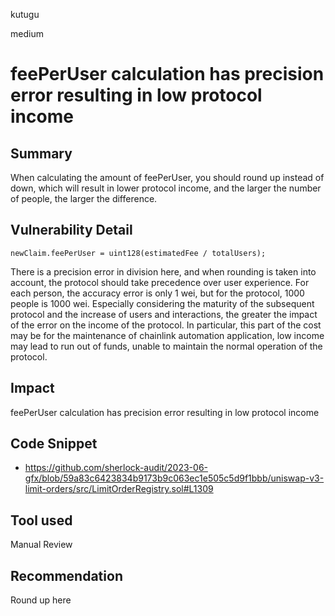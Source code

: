 kutugu

medium

# feePerUser calculation has precision error resulting in low protocol income

## Summary

When calculating the amount of feePerUser, you should round up instead of down, which will result in lower protocol income, and the larger the number of people, the larger the difference.

## Vulnerability Detail

```solidity
newClaim.feePerUser = uint128(estimatedFee / totalUsers);
```

There is a precision error in division here, and when rounding is taken into account, the protocol should take precedence over user experience.
For each person, the accuracy error is only 1 wei, but for the protocol, 1000 people is 1000 wei. Especially considering the maturity of the subsequent protocol and the increase of users and interactions, the greater the impact of the error on the income of the protocol.
In particular, this part of the cost may be for the maintenance of chainlink automation application, low income may lead to run out of funds, unable to maintain the normal operation of the protocol.

## Impact

feePerUser calculation has precision error resulting in low protocol income

## Code Snippet

- https://github.com/sherlock-audit/2023-06-gfx/blob/59a83c6423834b9173b9c063ec1e505c5d9f1bbb/uniswap-v3-limit-orders/src/LimitOrderRegistry.sol#L1309

## Tool used

Manual Review

## Recommendation

Round up here
